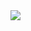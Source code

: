 <img src="https://capsule-render.vercel.app/api?type=Slice&animation=twinkling&color=auto&height=300&section=header&text=Kyungjae%20LEE&fontSize=90&fontAlign=60&fontAlignY=35&rotate=20" />



<!--
**LEE-Kyungjae/LEE-Kyungjae** is a ✨ _special_ ✨ repository because its `README.md` (this file) appears on your GitHub profile.

Here are some ideas to get you started:

- 🔭 I’m currently working on ...
- 🌱 I’m currently learning ...
- 👯 I’m looking to collaborate on ...
- 🤔 I’m looking for help with ...
- 💬 Ask me about ...
- 📫 How to reach me: ...
- 😄 Pronouns: ...
- ⚡ Fun fact: ...
-->
